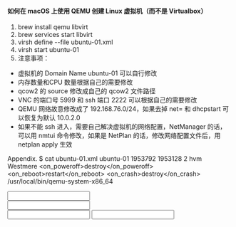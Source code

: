 #### 如何在 macOS 上使用 QEMU 创建 Linux 虚拟机（而不是 Virtualbox）
 1. brew install qemu libvirt
 2. brew services start libvirt
 3. virsh define --file ubuntu-01.xml
 4. virsh start ubuntu-01
 5. 注意事项：
   - 虚拟机的 Domain Name ubuntu-01 可以自行修改
   - 内存数量和CPU 数量根据自己的需要修改
   - qcow2 的 source 修改成自己的 qcow2 文件路径
   - VNC 的端口号 5999 和 ssh 端口 2222 可以根据自己的需要修改
   - QEMU 网络故意修改成了 192.168.76.0/24，如果去掉 net= 和 dhcpstart 可以恢复为默认 10.0.2.0
   - 如果不能 ssh 进入，需要自己解决虚拟机的网络配置，NetManager 的话，可以用 nmtui 命令修改，如果是 NetPlan 的话，修改网络配置文件后，用 netplan apply 生效

 Appendix. $ cat ubuntu-01.xml
 <domain type='qemu' id='1' xmlns:qemu='http://libvirt.org/schemas/domain/qemu/1.0'>
  <name>ubuntu-01</name>
  <memory unit='KiB'>1953792</memory>
  <currentMemory unit='KiB'>1953128</currentMemory>
  <vcpu placement='static'>2</vcpu>
  <os>
    <type arch='x86_64' machine='pc-q35-6.2'>hvm</type>
    <boot dev='hd'/>
    <bootmenu enable='yes'/>
  </os>
  <features>
    <acpi/>
    <apic/>
  </features>
  <cpu mode='custom' match='exact' check='full'>
    <model fallback='forbid'>Westmere</model>
    <feature policy='require' name='vme'/>
    <feature policy='require' name='pclmuldq'/>
    <feature policy='require' name='hypervisor'/>
    <feature policy='require' name='arat'/>
  </cpu>
  <clock offset='localtime'/>
  <on_poweroff>destroy</on_poweroff>
  <on_reboot>restart</on_reboot>
  <on_crash>destroy</on_crash>
  <pm>
    <suspend-to-mem enabled='no'/>
    <suspend-to-disk enabled='no'/>
  </pm>
  <devices>
    <emulator>/usr/local/bin/qemu-system-x86_64</emulator>
    <disk type='file' device='disk'>
      <driver name='qemu' type='qcow2'/>
      <source file='qcow2-imagefile.qcow2' index='1'/>
      <backingStore/>
      <target dev='vda' bus='virtio'/>
      <alias name='virtio-disk0'/>
      <address type='pci' domain='0x0000' bus='0x03' slot='0x00' function='0x0'/>
    </disk>
    <controller type='usb' index='0' model='ehci'>
      <alias name='usb'/>
      <address type='pci' domain='0x0000' bus='0x02' slot='0x01' function='0x0'/>
    </controller>
    <controller type='sata' index='0'>
      <alias name='ide'/>
      <address type='pci' domain='0x0000' bus='0x00' slot='0x1f' function='0x2'/>
    </controller>
    <controller type='pci' index='0' model='pcie-root'>
      <alias name='pcie.0'/>
    </controller>
    <controller type='pci' index='1' model='pcie-root-port'>
      <model name='pcie-root-port'/>
      <target chassis='1' port='0x10'/>
      <alias name='pci.1'/>
      <address type='pci' domain='0x0000' bus='0x00' slot='0x02' function='0x0' multifunction='on'/>
    </controller>
    <controller type='pci' index='2' model='pcie-to-pci-bridge'>
      <model name='pcie-pci-bridge'/>
      <alias name='pci.2'/>
      <address type='pci' domain='0x0000' bus='0x01' slot='0x00' function='0x0'/>
    </controller>
    <controller type='pci' index='3' model='pcie-root-port'>
      <model name='pcie-root-port'/>
      <target chassis='3' port='0x11'/>
      <alias name='pci.3'/>
      <address type='pci' domain='0x0000' bus='0x00' slot='0x02' function='0x1'/>
    </controller>
    <controller type='pci' index='4' model='pcie-root-port'>
      <model name='pcie-root-port'/>
      <target chassis='4' port='0x12'/>
      <alias name='pci.4'/>
      <address type='pci' domain='0x0000' bus='0x00' slot='0x02' function='0x2'/>
    </controller>
    <controller type='pci' index='5' model='pcie-root-port'>
      <model name='pcie-root-port'/>
      <target chassis='5' port='0x13'/>
      <alias name='pci.5'/>
      <address type='pci' domain='0x0000' bus='0x00' slot='0x02' function='0x3'/>
    </controller>
    <serial type='pty'>
      <source path='/dev/ttys000'/>
      <target type='isa-serial' port='0'>
        <model name='isa-serial'/>
      </target>
      <alias name='serial0'/>
    </serial>
    <console type='pty' tty='/dev/ttys000'>
      <source path='/dev/ttys000'/>
      <target type='serial' port='0'/>
      <alias name='serial0'/>
    </console>
    <input type='tablet' bus='usb'>
      <alias name='input0'/>
      <address type='usb' bus='0' port='1'/>
    </input>
    <input type='keyboard' bus='usb'>
      <alias name='input1'/>
      <address type='usb' bus='0' port='2'/>
    </input>
    <input type='mouse' bus='ps2'>
      <alias name='input2'/>
    </input>
    <input type='keyboard' bus='ps2'>
      <alias name='input3'/>
    </input>
    <graphics type='vnc' port='5999' autoport='no' listen='127.0.0.1'>
      <listen type='address' address='127.0.0.1'/>
    </graphics>
    <audio id='1' type='none'/>
    <video>
      <model type='virtio' vram='16384' heads='1' primary='yes'/>
      <alias name='video0'/>
      <address type='pci' domain='0x0000' bus='0x00' slot='0x01' function='0x0'/>
    </video>
    <memballoon model='virtio'>
      <alias name='balloon0'/>
      <address type='pci' domain='0x0000' bus='0x04' slot='0x00' function='0x0'/>
    </memballoon>
  </devices>
  <seclabel type='none' model='none'/>
  <qemu:commandline>
    <qemu:arg value='-machine'/>
    <qemu:arg value='type=q35,accel=hvf'/>
    <qemu:arg value='-netdev'/>
    <qemu:arg value='user,id=n1,hostfwd=tcp::2222-:22,net=192.168.76.0/24,dhcpstart=192.168.76.99'/>
    <qemu:arg value='-device'/>
    <qemu:arg value='virtio-net-pci,netdev=n1,bus=pcie.0,addr=0x19'/>
  </qemu:commandline>
</domain>

